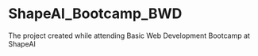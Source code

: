 # ShapeAI_Bootcamp_BWD
The project created while attending Basic Web Development Bootcamp at ShapeAI
